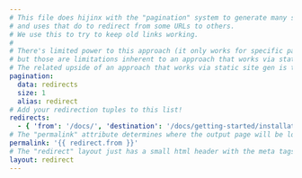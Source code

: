 ```yaml
---
# This file does hijinx with the "pagination" system to generate many small pages from one set of data...
# and uses that do to redirect from some URLs to others.
# We use this to try to keep old links working.
#
# There's limited power to this approach (it only works for specific pages listed; it can't glob),
# but those are limitations inherent to an approach that works via static site gen, rather than via server configuration.
# The related upside of an approach that works via static site gen is the portability.
pagination:
  data: redirects
  size: 1
  alias: redirect
# Add your redirection tuples to this list!
redirects:
  - { 'from': '/docs/', 'destination': '/docs/getting-started/installation/' }
# The "permalink" attribute determines where the output page will be located.
permalink: '{{ redirect.from }}'
# The "redirect" layout just has a small html header with the meta tags that do redirection.
layout: redirect
---
```

